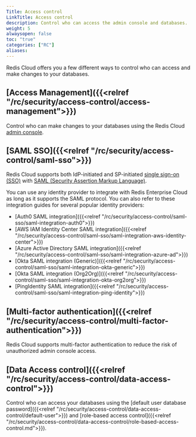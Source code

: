 ```yaml
---
Title: Access control
LinkTitle: Access control
description: Control who can access the admin console and databases.
weight: 5
alwaysopen: false
toc: "true"
categories: ["RC"]
aliases: 
---
```


Redis Cloud offers you a few different ways to control who can access and make changes to your databases.

## [Access Management]({{<relref "/rc/security/access-control/access-management">}})

Control who can make changes to your databases using the Redis Cloud [admin console](https://app.redislabs.com/).

## [SAML SSO]({{<relref "/rc/security/access-control/saml-sso">}})

Redis Cloud supports both IdP-initiated and SP-initiated [single sign-on (SSO)](https://en.wikipedia.org/wiki/Single_sign-on) with [SAML (Security Assertion Markup Language)](https://en.wikipedia.org/wiki/Security_Assertion_Markup_Language).

You can use any identity provider to integrate with Redis Enterprise Cloud as long as it supports the SAML protocol. You can also refer to these integration guides for several popular identity providers:

  - [Auth0 SAML integration]({{<relref "/rc/security/access-control/saml-sso/saml-integration-auth0">}})
  - [AWS IAM Identity Center SAML integration]({{<relref "/rc/security/access-control/saml-sso/saml-integration-aws-identity-center">}})
  - [Azure Active Directory SAML integration]({{<relref "/rc/security/access-control/saml-sso/saml-integration-azure-ad">}}) 
  - [Okta SAML integration (Generic)]({{<relref "/rc/security/access-control/saml-sso/saml-integration-okta-generic">}})
  - [Okta SAML integration (Org2Org)]({{<relref "/rc/security/access-control/saml-sso/saml-integration-okta-org2org">}})
  - [PingIdentity SAML integration]({{<relref "/rc/security/access-control/saml-sso/saml-integration-ping-identity">}})

## [Multi-factor authentication]({{<relref "/rc/security/access-control/multi-factor-authentication">}})

Redis Cloud supports multi-factor authentication to reduce the risk of unauthorized admin console access. 

## [Data Access control]({{<relref "/rc/security/access-control/data-access-control">}})

Control who can access your databases using the [default user database password]({{<relref "/rc/security/access-control/data-access-control/default-user">}}) and [role-based access control]({{<relref "/rc/security/access-control/data-access-control/role-based-access-control.md">}}).



